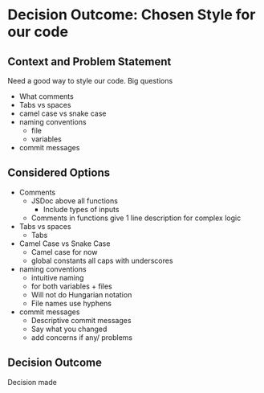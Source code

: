 # Decision Outcome: Chosen Style for our code

## Context and Problem Statement

Need a good way to style our code.
Big questions
- What comments
- Tabs vs spaces
- camel case vs snake case
- naming conventions
	- file
	- variables
- commit messages

## Considered Options

* Comments
	- JSDoc above all functions
		- Include types of inputs
	- Comments in functions give 1 line description for complex logic
* Tabs vs spaces
	- Tabs
* Camel Case vs Snake Case
	- Camel case for now
	- global constants all caps with underscores
* naming conventions
	- intuitive naming
	- for both variables + files
	- Will not do Hungarian notation
	- File names use hyphens
* commit messages
	- Descriptive commit messages
	- Say what you changed
	- add concerns if any/ problems

## Decision Outcome
Decision made

